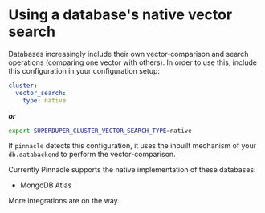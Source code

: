 # Using a database's native vector search

Databases increasingly include their own vector-comparison and search operations 
(comparing one vector with others). In order to use this, include 
this configuration in your configuration setup:

```yaml
cluster:
  vector_search:
    type: native
```

***or***

```bash
export SUPERDUPER_CLUSTER_VECTOR_SEARCH_TYPE=native
```

If `pinnacle` detects this configuration, it uses the inbuilt mechanism 
of your `db.databackend` to perform the vector-comparison.

Currently Pinnacle supports the native implementation of these databases:

- MongoDB Atlas

More integrations are on the way.